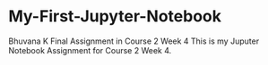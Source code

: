 # My-First-Jupyter-Notebook
Bhuvana K Final Assignment in Course 2 Week 4
This is my Juputer Notebook Assignment for Course 2 Week 4.
